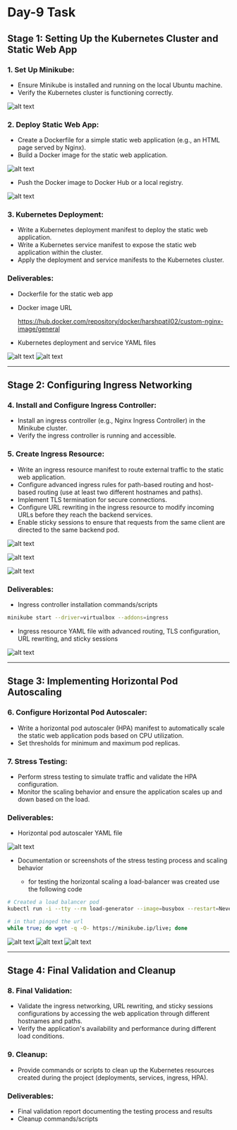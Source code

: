 # Day-9 Task

## Stage 1: Setting Up the Kubernetes Cluster and Static Web App

### 1. Set Up Minikube:
 - Ensure Minikube is installed and running on the local Ubuntu machine.
 - Verify the Kubernetes cluster is functioning correctly.

 ![alt text](<img/Screenshot from 2024-07-18 16-30-11.png>)

### 2. Deploy Static Web App:
 - Create a Dockerfile for a simple static web application (e.g., an HTML page served by Nginx).
 - Build a Docker image for the static web application.
 
 ![alt text](<img/Screenshot from 2024-07-18 16-30-11.png>)
 
 - Push the Docker image to Docker Hub or a local registry.
 
 ![alt text](<img/Screenshot from 2024-07-18 17-06-10.png>)

### 3. Kubernetes Deployment:
 - Write a Kubernetes deployment manifest to deploy the static web application.
 - Write a Kubernetes service manifest to expose the static web application within the cluster.
 - Apply the deployment and service manifests to the Kubernetes cluster.

### Deliverables:

 - Dockerfile for the static web app
 - Docker image URL

    https://hub.docker.com/repository/docker/harshpatil02/custom-nginx-image/general

 - Kubernetes deployment and service YAML files

![alt text](<img/Screenshot from 2024-07-19 15-36-41.png>)
![alt text](<img/Screenshot from 2024-07-19 15-37-46.png>)

---
## Stage 2: Configuring Ingress Networking

### 4. Install and Configure Ingress Controller:
 - Install an ingress controller (e.g., Nginx Ingress Controller) in the Minikube cluster.
 - Verify the ingress controller is running and accessible.

### 5. Create Ingress Resource:
 - Write an ingress resource manifest to route external traffic to the static web application.
 - Configure advanced ingress rules for path-based routing and host-based routing (use at least two different hostnames and paths).
 - Implement TLS termination for secure connections.
 - Configure URL rewriting in the ingress resource to modify incoming URLs before they reach the backend services.
 - Enable sticky sessions to ensure that requests from the same client are directed to the same backend pod.

![alt text](<img/Screenshot from 2024-07-19 15-40-55.png>)

![alt text](<img/Screenshot from 2024-07-19 15-32-00.png>) 

![alt text](<img/Screenshot from 2024-07-19 15-32-28.png>)

### Deliverables:
 - Ingress controller installation commands/scripts

```bash
minikube start --driver=virtualbox --addons=ingress
```

 - Ingress resource YAML file with advanced routing, TLS configuration, URL rewriting, and sticky sessions

![alt text](<img/Screenshot from 2024-07-19 15-40-55.png>)

---
## Stage 3: Implementing Horizontal Pod Autoscaling

### 6. Configure Horizontal Pod Autoscaler:
 - Write a horizontal pod autoscaler (HPA) manifest to automatically scale the static web application pods based on CPU utilization.
 - Set thresholds for minimum and maximum pod replicas.

### 7. Stress Testing:
 - Perform stress testing to simulate traffic and validate the HPA configuration.
 - Monitor the scaling behavior and ensure the application scales up and down based on the load.

### Deliverables:
 - Horizontal pod autoscaler YAML file

![alt text](<img/Screenshot from 2024-07-19 15-44-11.png>)

 - Documentation or screenshots of the stress testing process and scaling behavior

    - for testing the horizontal scaling a load-balancer was created use the following code

```bash
# Created a load balancer pod
kubectl run -i --tty --rm load-generator --image=busybox --restart=Never -- /bin/sh

# in that pinged the url
while true; do wget -q -O- https://minikube.ip/live; done
```
![alt text](<img/Screenshot from 2024-07-19 15-53-49.png>)
![alt text](<img/Screenshot from 2024-07-19 11-46-49.png>)
![alt text](<img/Screenshot from 2024-07-19 11-52-10.png>)


---
## Stage 4: Final Validation and Cleanup

### 8. Final Validation:
 - Validate the ingress networking, URL rewriting, and sticky sessions configurations by accessing the web application through different hostnames and paths.
 - Verify the application's availability and performance during different load conditions.

### 9. Cleanup:
 - Provide commands or scripts to clean up the Kubernetes resources created during the project (deployments, services, ingress, HPA).

### Deliverables:
 - Final validation report documenting the testing process and results
 - Cleanup commands/scripts
